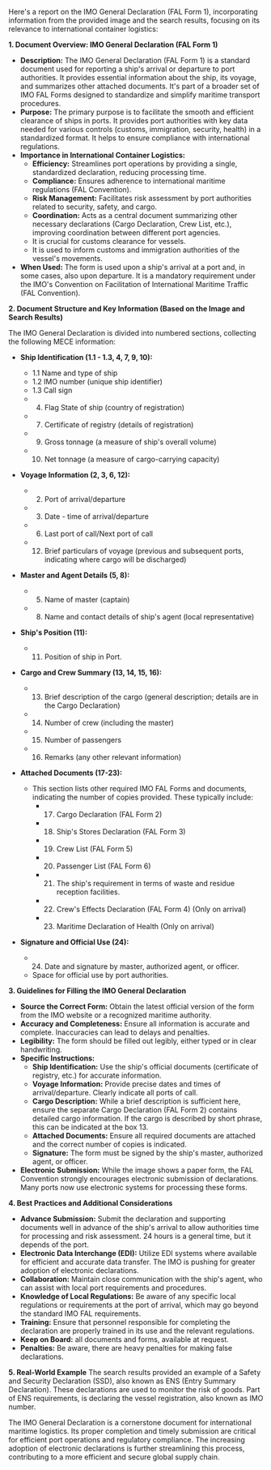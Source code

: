 Here's a report on the IMO General Declaration (FAL Form 1), incorporating information from the provided image and the search results, focusing on its relevance to international container logistics:

**1. Document Overview: IMO General Declaration (FAL Form 1)**

*   **Description:** The IMO General Declaration (FAL Form 1) is a standard document used for reporting a ship's arrival or departure to port authorities. It provides essential information about the ship, its voyage, and summarizes other attached documents. It's part of a broader set of IMO FAL Forms designed to standardize and simplify maritime transport procedures.
*   **Purpose:** The primary purpose is to facilitate the smooth and efficient clearance of ships in ports. It provides port authorities with key data needed for various controls (customs, immigration, security, health) in a standardized format. It helps to ensure compliance with international regulations.
*   **Importance in International Container Logistics:**
    *   **Efficiency:** Streamlines port operations by providing a single, standardized declaration, reducing processing time.
    *   **Compliance:** Ensures adherence to international maritime regulations (FAL Convention).
    *   **Risk Management:** Facilitates risk assessment by port authorities related to security, safety, and cargo.
    *   **Coordination:** Acts as a central document summarizing other necessary declarations (Cargo Declaration, Crew List, etc.), improving coordination between different port agencies.
    *    It is crucial for customs clearance for vessels.
    * It is used to inform customs and immigration authorities of the vessel's movements.
*   **When Used:** The form is used upon a ship's arrival at a port and, in some cases, also upon departure. It is a mandatory requirement under the IMO's Convention on Facilitation of International Maritime Traffic (FAL Convention).

**2. Document Structure and Key Information (Based on the Image and Search Results)**

The IMO General Declaration is divided into numbered sections, collecting the following MECE information:

*   **Ship Identification (1.1 - 1.3, 4, 7, 9, 10):**
    *   1.1 Name and type of ship
    *   1.2 IMO number (unique ship identifier)
    *   1.3 Call sign
    *   4. Flag State of ship (country of registration)
    *   7. Certificate of registry (details of registration)
    *   9. Gross tonnage (a measure of ship's overall volume)
    *   10. Net tonnage (a measure of cargo-carrying capacity)

*   **Voyage Information (2, 3, 6, 12):**
    *   2. Port of arrival/departure
    *   3. Date - time of arrival/departure
    *   6. Last port of call/Next port of call
    *   12. Brief particulars of voyage (previous and subsequent ports, indicating where cargo will be discharged)

*   **Master and Agent Details (5, 8):**
    *   5. Name of master (captain)
    *   8. Name and contact details of ship's agent (local representative)

*   **Ship's Position (11):**
     *  11. Position of ship in Port.

*   **Cargo and Crew Summary (13, 14, 15, 16):**
    *   13. Brief description of the cargo (general description; details are in the Cargo Declaration)
    *   14. Number of crew (including the master)
    *   15. Number of passengers
    *   16. Remarks (any other relevant information)

*   **Attached Documents (17-23):**
    *   This section lists other required IMO FAL Forms and documents, indicating the number of copies provided. These typically include:
        *   17. Cargo Declaration (FAL Form 2)
        *   18. Ship's Stores Declaration (FAL Form 3)
        *   19. Crew List (FAL Form 5)
        *   20. Passenger List (FAL Form 6)
        *   21. The ship's requirement in terms of waste and residue reception facilities.
        *   22. Crew's Effects Declaration (FAL Form 4) (Only on arrival)
        *   23. Maritime Declaration of Health (Only on arrival)

*   **Signature and Official Use (24):**
    *   24. Date and signature by master, authorized agent, or officer.
    *   Space for official use by port authorities.

**3. Guidelines for Filling the IMO General Declaration**

*   **Source the Correct Form:** Obtain the latest official version of the form from the IMO website or a recognized maritime authority.
*   **Accuracy and Completeness:** Ensure all information is accurate and complete. Inaccuracies can lead to delays and penalties.
*   **Legibility:** The form should be filled out legibly, either typed or in clear handwriting.
*   **Specific Instructions:**
    *   **Ship Identification:** Use the ship's official documents (certificate of registry, etc.) for accurate information.
    *   **Voyage Information:** Provide precise dates and times of arrival/departure. Clearly indicate all ports of call.
    *   **Cargo Description:** While a brief description is sufficient here, ensure the separate Cargo Declaration (FAL Form 2) contains detailed cargo information. If the cargo is described by short phrase, this can be indicated at the box 13.
    *   **Attached Documents:** Ensure all required documents are attached and the correct number of copies is indicated.
    * **Signature:** The form must be signed by the ship's master, authorized agent, or officer.
* **Electronic Submission:** While the image shows a paper form, the FAL Convention strongly encourages electronic submission of declarations. Many ports now use electronic systems for processing these forms.

**4. Best Practices and Additional Considerations**

*   **Advance Submission:** Submit the declaration and supporting documents well in advance of the ship's arrival to allow authorities time for processing and risk assessment. 24 hours is a general time, but it depends of the port.
*   **Electronic Data Interchange (EDI):** Utilize EDI systems where available for efficient and accurate data transfer. The IMO is pushing for greater adoption of electronic declarations.
*   **Collaboration:** Maintain close communication with the ship's agent, who can assist with local port requirements and procedures.
*   **Knowledge of Local Regulations:** Be aware of any specific local regulations or requirements at the port of arrival, which may go beyond the standard IMO FAL requirements.
* **Training:** Ensure that personnel responsible for completing the declaration are properly trained in its use and the relevant regulations.
* **Keep on Board:** all documents and forms, available at request.
* **Penalties:** Be aware, there are heavy penalties for making false declarations.

**5. Real-World Example**
The search results provided an example of a Safety and Security Declaration (SSD), also known as ENS (Entry Summary Declaration). These declarations are used to monitor the risk of goods. Part of ENS requirements, is declaring the vessel registration, also known as IMO number.

The IMO General Declaration is a cornerstone document for international maritime logistics. Its proper completion and timely submission are critical for efficient port operations and regulatory compliance. The increasing adoption of electronic declarations is further streamlining this process, contributing to a more efficient and secure global supply chain.
